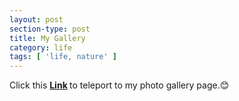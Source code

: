 ```yaml
---
layout: post
section-type: post
title: My Gallery
category: life
tags: [ 'life, nature' ]
---
```


Click this <strong> [Link](http://tigerhu7.lofter.com/)
</strong>
to teleport to my photo gallery page.😊
